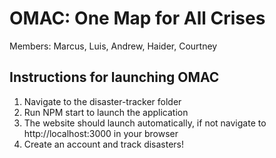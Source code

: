 # OMAC: One Map for All Crises
Members: Marcus, Luis, Andrew, Haider, Courtney

## Instructions for launching OMAC
  1. Navigate to the disaster-tracker folder
  2. Run NPM start to launch the application
  3. The website should launch automatically, if not navigate to http://localhost:3000 in your browser
  4. Create an account and track disasters!

